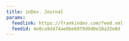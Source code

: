 ```yaml
---
title: inDev. Journal
params:
  feedlink: https://frankindev.com/feed.xml
  feedid: 4e0ca9d474ae0be6079d9d0e18a32e0d
---
```

